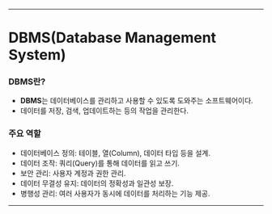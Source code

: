 <hr />


# DBMS(Database Management System)

### DBMS란?
- **DBMS**는 데이터베이스를 관리하고 사용할 수 있도록 도와주는 소프트웨어이다.
- 데이터를 저장, 검색, 업데이트하는 등의 작업을 관리한다.

### 주요 역할
- 데이터베이스 정의: 테이블, 열(Column), 데이터 타입 등을 설계.
- 데이터 조작: 쿼리(Query)를 통해 데이터를 읽고 쓰기.
- 보안 관리: 사용자 계정과 권한 관리.
- 데이터 무결성 유지: 데이터의 정확성과 일관성 보장.
- 병행성 관리: 여러 사용자가 동시에 데이터를 처리하는 기능 제공.

<hr />